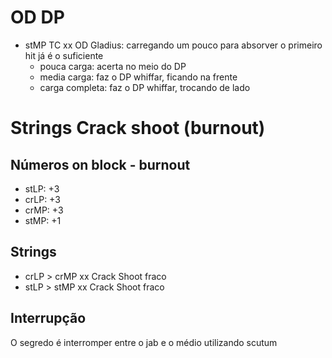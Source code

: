 # OD DP
-  stMP TC xx OD Gladius: carregando um pouco para absorver o primeiro hit já é o suficiente
    - pouca carga: acerta no meio do DP
    - media carga: faz o DP whiffar, ficando na frente
    - carga completa: faz o DP whiffar, trocando de lado

# Strings Crack shoot (burnout)

## Números on block - burnout
- stLP: +3
- crLP: +3
- crMP: +3
- stMP: +1

## Strings
- crLP > crMP xx Crack Shoot fraco
- stLP > stMP xx Crack Shoot fraco

## Interrupção
 O segredo é interromper entre o jab e o médio utilizando scutum